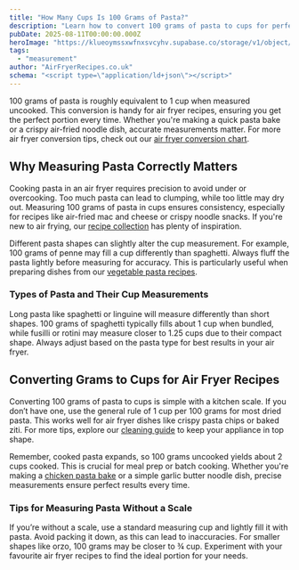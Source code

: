 ```yaml
---
title: "How Many Cups Is 100 Grams of Pasta?"
description: "Learn how to convert 100 grams of pasta to cups for perfect air fryer meals every time. Simple, accurate, and hassle-free!"
pubDate: 2025-08-11T00:00:00.000Z
heroImage: "https://klueoymssxwfnxsvcyhv.supabase.co/storage/v1/object/public/md/how-many-cups-is-100-grams-of-pasta-5c11a0ab.webp"
tags:
  - "measurement"
author: "AirFryerRecipes.co.uk"
schema: "<script type=\"application/ld+json\"></script>"
---
```


<p>100 grams of pasta is roughly equivalent to 1 cup when measured uncooked. This conversion is handy for air fryer recipes, ensuring you get the perfect portion every time. Whether you're making a quick pasta bake or a crispy air-fried noodle dish, accurate measurements matter. For more air fryer conversion tips, check out our <a href=https://www.airfryerrecipe.co.uk/air-fryer-conversion-chart>air fryer conversion chart</a>.</p>

<h2>Why Measuring Pasta Correctly Matters</h2>  
<p>Cooking pasta in an air fryer requires precision to avoid under or overcooking. Too much pasta can lead to clumping, while too little may dry out. Measuring 100 grams of pasta in cups ensures consistency, especially for recipes like air-fried mac and cheese or crispy noodle snacks. If you're new to air frying, our <a href=https://www.airfryerrecipe.co.uk/recipes>recipe collection</a> has plenty of inspiration.</p>  

<p>Different pasta shapes can slightly alter the cup measurement. For example, 100 grams of penne may fill a cup differently than spaghetti. Always fluff the pasta lightly before measuring for accuracy. This is particularly useful when preparing dishes from our <a href=https://www.airfryerrecipe.co.uk/recipe-category/vegetables>vegetable pasta recipes</a>.</p>  

<h3>Types of Pasta and Their Cup Measurements</h3>  
<p>Long pasta like spaghetti or linguine will measure differently than short shapes. 100 grams of spaghetti typically fills about 1 cup when bundled, while fusilli or rotini may measure closer to 1.25 cups due to their compact shape. Always adjust based on the pasta type for best results in your air fryer.</p>  

<h2>Converting Grams to Cups for Air Fryer Recipes</h2>  
<p>Converting 100 grams of pasta to cups is simple with a kitchen scale. If you don’t have one, use the general rule of 1 cup per 100 grams for most dried pasta. This works well for air fryer dishes like crispy pasta chips or baked ziti. For more tips, explore our <a href=https://www.airfryerrecipe.co.uk/air-fryer-cleaner>cleaning guide</a> to keep your appliance in top shape.</p>  

<p>Remember, cooked pasta expands, so 100 grams uncooked yields about 2 cups cooked. This is crucial for meal prep or batch cooking. Whether you're making a <a href=https://www.airfryerrecipe.co.uk/recipe-category/chicken>chicken pasta bake</a> or a simple garlic butter noodle dish, precise measurements ensure perfect results every time.</p>  

<h3>Tips for Measuring Pasta Without a Scale</h3>  
<p>If you’re without a scale, use a standard measuring cup and lightly fill it with pasta. Avoid packing it down, as this can lead to inaccuracies. For smaller shapes like orzo, 100 grams may be closer to ¾ cup. Experiment with your favourite air fryer recipes to find the ideal portion for your needs.</p>